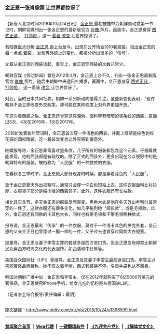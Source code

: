 ### 金正恩一张肖像照 让世界都惊讶了
------------------------

<div class="wysiwyg">
 【新唐人北京时间2018年10月24日讯】
 <a href="http://www.ntdtv.com/xtr/gb/articlelistbytag_金正恩.html" target="_blank">
  金正恩
 </a>
 最初被推举为朝鲜劳动党第一书记时，朝鲜官媒刊出一张金正恩的最新版官方
 <a href="http://www.ntdtv.com/xtr/gb/articlelistbytag_肖像.html" target="_blank">
  肖像
 </a>
 照片，画面中，金正恩身穿
 <a href="http://www.ntdtv.com/xtr/gb/articlelistbytag_西式正装.html" target="_blank">
  西式正装
 </a>
 ，
 <a href="http://www.ntdtv.com/xtr/gb/articlelistbytag_打领带.html" target="_blank">
  打领带
 </a>
 ，这一
 <a href="http://www.ntdtv.com/xtr/gb/articlelistbytag_着装.html" target="_blank">
  着装
 </a>
 <a href="http://www.ntdtv.com/xtr/gb/articlelistbytag_改变.html" target="_blank">
  改变
 </a>
 让世界惊讶了。
 <br/>
 <br/>
 有陆媒盘点分析
 <a href="http://www.ntdtv.com/xtr/gb/articlelistbytag_金正恩.html" target="_blank">
  金正恩
 </a>
 自上台至今，出现在公开场合的10套服装，指出金正恩的每一点点
 <a href="http://www.ntdtv.com/xtr/gb/articlelistbytag_着装.html" target="_blank">
  着装
 </a>
 、发型等外貌上的变化，都被分析出很多的〝信号〞。
 <br/>
 <br/>
 文章从金正恩的西装谈起，事实上，金正恩穿西装的次数非常少。
 <br/>
 <br/>
 朝鲜官媒《劳动新闻》曾在2012年4月，金正恩上台不久，刊出一张金正恩最新版官方
 <a href="http://www.ntdtv.com/xtr/gb/articlelistbytag_肖像.html" target="_blank">
  肖像
 </a>
 照片。随后由朝鲜中央通讯社播发，画面中，金正恩身穿
 <a href="http://www.ntdtv.com/xtr/gb/articlelistbytag_西式正装.html" target="_blank">
  西式正装
 </a>
 ，
 <a href="http://www.ntdtv.com/xtr/gb/articlelistbytag_打领带.html" target="_blank">
  打领带
 </a>
 ，这一着装
 <a href="http://www.ntdtv.com/xtr/gb/articlelistbytag_改变.html" target="_blank">
  改变
 </a>
 让世界惊讶了。
 <br/>
 <br/>
 对此，当时日本共同社称，朝鲜一系列新动向值得关注，这些新变化表明，〝也许朝鲜不会立即改变外交政策，却可能在某种程度上对外界更加开放。〞
 <br/>
 <br/>
 在这次着西装之后，金正恩还曾穿这件深色、面料带有暗暗的竖条纹的西装，露面过5次，4次在2016年，1次在2017年。
 <br/>
 <br/>
 2018新发表新年贺词时，金正恩首次穿一件浅色的西装，并戴上框架是棕色豹纹花斑的圆框眼镜，这一着装改变也让外界感到很意外。
 <br/>
 <br/>
 陆媒报导称，金正恩非常喜欢竖条纹，几乎所有的服装都包含这个元素。仔细看就能发现，他的西装都是有暗纹的。除了正式的西装外，更多出现在公众视野中的是朝鲜特有的服装，被俗称为〝人民服〞的一种款式的衣服。
 <br/>
 <br/>
 在春秋冬三季时节，金正恩絶大部分现身的时候，都是穿着深色的〝人民服〞。
 <br/>
 <br/>
 至于金正恩夏天外出视察时，通常只会穿一件白色短袖上衣，这件衣服面料比衬衫厚，衣服领子部分是缩小版的西装领子。此外，这件衣服还有长袖款。
 <br/>
 <br/>
 相比其它季节，冬天金正恩的服装反而百变。黑色大衣是他在冬天外出考察时最常穿的一件了，这款衣服还有很多变化，如几乎拖到地〝超长款〞，或是毛领款。此外，金正恩还有同款的卡其色大衣，同样也有带毛领和不带毛领两种款式，
 <br/>
 <br/>
 报导说，金正恩最有〝传承〞的一件衣服，莫过于一件浅卡其色的夹克外套，金正恩的父亲金正日也曾穿过一模一样的一件，父子过去也曾穿过同款大衣视察。
 <br/>
 <br/>
 据报导，金正恩与妻子李雪主穿的套装多是西方进口货。但金正恩当局却禁止朝鲜民众穿西方时尚文化的代表服饰，如西装和牛仔裤等。
 <br/>
 <br/>
 美国合众国际社（UPI）曾报导，金正恩及其妻子李雪主最痴迷进口货。李雪主以喜欢奢侈品而著称，她不仅衣着华丽，西式套装换不停，名贵手袋也从不离身。
 <br/>
 <br/>
 韩国对朝鲜广播中说：金正恩和李雪主，仅在2012年就购买了6亿5000万美元的奢侈品，金正恩使用iPhone手机，给女儿吃的奶粉是从德国进口的。
 <br/>
 <br/>
 （记者李芸综合报导/责任编辑：戴明）
</div>

<br/>原文链接：http://www.ntdtv.com/xtr/gb/2018/10/24/a1396599.html


------------------------
#### [禁闻聚合首页](https://github.com/gfw-breaker/banned-news/blob/master/README.md) &nbsp;|&nbsp; [Web代理](https://github.com/gfw-breaker/open-proxy/blob/master/README.md) &nbsp;|&nbsp; [一键翻墙软件](https://github.com/gfw-breaker/nogfw/blob/master/README.md) &nbsp;|&nbsp; [《九评共产党》](https://github.com/gfw-breaker/9ping.md/blob/master/README.md#九评之一评共产党是什么) &nbsp;|&nbsp; [《解体党文化》](https://github.com/gfw-breaker/jtdwh.md/blob/master/README.md#绪论)